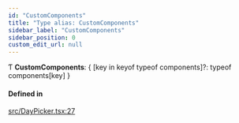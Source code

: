 ```yaml
---
id: "CustomComponents"
title: "Type alias: CustomComponents"
sidebar_label: "CustomComponents"
sidebar_position: 0
custom_edit_url: null
---
```


Ƭ **CustomComponents**: { [key in keyof typeof components]?: typeof components[key] }

#### Defined in

[src/DayPicker.tsx:27](https://github.com/gpbl/react-day-picker/blob/cd80be68f/src/DayPicker.tsx#L27)
